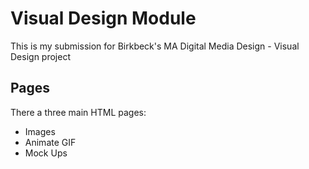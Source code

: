 # Visual Design Module

This is my submission for Birkbeck's MA Digital Media Design - Visual Design project

## Pages

There a three main HTML pages:
* Images
* Animate GIF
* Mock Ups

